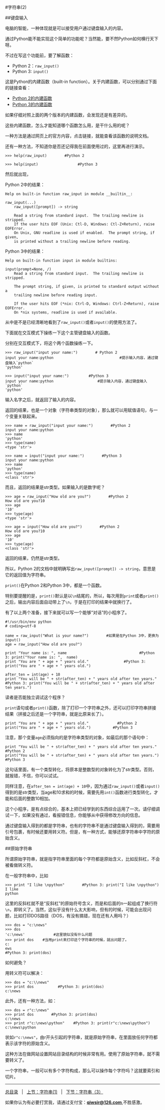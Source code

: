 #字符串(2)

##键盘输入

电脑的智能，一种体现就是可以接受用户通过键盘输入的内容。

通过Python能不能实现这个简单的功能呢？当然能，要不然Python如何横行天下呀。

不过在写这个功能前，要了解函数：

- Python 2：`raw_input()`
- Python 3: `input()`

这是Python的内建函数（built-in function）。关于内建函数，可以分别通过下面的链接查看：

- [Python 2的内建函数](https://docs.python.org/2/library/functions.html)
- [Python 3的内建函数](https://docs.python.org/3.5/library/functions.html)

如果仔细对照上面的两个版本的内建函数，会发现还是有差异的。

这些内建函数，怎么才能知道哪个函数怎么用，是干什么用的呢？

一种方法是通过网页上的官方内容，点击链接，就能查看该函数的说明文档。

还有一种方法，不知道你是否还记得我在前面使用过的，这里再进行演示。

    >>> help(raw_input)        #Python 2
	
    >>> help(input)                  #Python 3
    
然后就出现，

Python 2中的结果：

	Help on built-in function raw_input in module __builtin__:

    raw_input(...)
        raw_input([prompt]) -> string
    
        Read a string from standard input.  The trailing newline is stripped.
        If the user hits EOF (Unix: Ctl-D, Windows: Ctl-Z+Return), raise EOFError.
        On Unix, GNU readline is used if enabled.  The prompt string, if given,
        is printed without a trailing newline before reading.

Python 3中的结果：

    Help on built-in function input in module builtins:

    input(prompt=None, /)
        Read a string from standard input.  The trailing newline is stripped.
    
        The prompt string, if given, is printed to standard output without a
        trailing newline before reading input.
    
        If the user hits EOF (*nix: Ctrl-D, Windows: Ctrl-Z+Return), raise EOFError.
        On *nix systems, readline is used if available.
        
从中是不是已经清晰地看到了`raw_input()`或者`input()`的使用方法了。

下面就在交互模式下操练一下这个主管键盘输入的函数。
		
分别在交互模式下，将这个两个函数操练一下。

    >>> raw_input("input your name:")        # Python 2
    input your name:python                              #提示输入内容，通过键盘输入`python`
    'python'
    
    >>> input("input your name:")         #Python 3
    input your name:python                    #提示输入内容，通过键盘输入`python`
    'python'

输入名字之后，就返回了输入的内容。

返回的结果，也是一个对象（字符串类型的对象），那么就可以用赋值语句，与一个变量关联起来。

    >>> name = raw_input("input your name:")        #Python 2
    input your name:python
    >>> name
    'python'
    >>> type(name)
    <type 'str'>
    
    >>> name = input("input your name:")        #Python 3
    input your name:python
    >>> name
    'python'
    >>> type(name)
    <class 'str'>

而且，返回的结果是str类型。如果输入的是数字呢？

    >>> age = raw_input("How old are you?")        #Python 2
    How old are you?10
    >>> age
    '10'
    >>> type(age)
    <type 'str'>

    >>> age = input("How old are you?")        #Python 2
    How old are you?10
    >>> age
    '10'
    >>> type(age)
    <class 'str'>

返回的结果，仍然是str类型。

所以，Python 2的文档中就明确写出`raw_input([prompt]) -> string`，意思是它的返回值为字符串。

`print()`在Python 2和Python 3中，都是一个函数。

特别要提醒的是，`print()`默认是以`\n`结尾的，所以，每次用到`print`或者`print()`之后，输出内容后面自动带上了`\n`，于是在打印的结果中就换行了。

有了以上两个准备，接下来就可以写一个能够“对话”的小程序了。

    #!/usr/bin/env python
    # coding=utf-8

    name = raw_input("What is your name?")        #如果是在Python 3中，更换为input()
    age = raw_input("How old are you?")

    print "Your name is: ", name                                 #Python 3: print("Your name is: ",  name)
    print "You are " + age + " years old."                #Python 3: print("You are " + age + " years old.")

    after_ten = int(age) + 10
    print "You will be " + str(after_ten) + " years old after ten years." 
    #Python 3: print("You will be " + str(after_ten) + " years old after ten years.")
	
读者是否能独立调试这个程序？

`print`语句或者`print()`函数，除了打印一个字符串之外，还可以打印字符串拼接结果（拼接之后还是一个字符串，就是比原来长了）。

    print "You are " + age + " years old."             #Python 2
    print("You are " + age + " years old.")          #Python 3
	
注意，那个变量`age`必须指向的是字符串类型的对象，如最后的那个语句中：

    print "You will be " + str(after_ten) + " years old after ten years."          #Python 2
	print("You will be " + str(after_ten) + " years old after ten years.")        #Python 3
    
这句话里面，有一个类型转化，将原本是整数型的对象转化为了str类型。否则，就报错，不信，你可以试试。

同样注意，在`after_ten = int(age) + 10`中，因为通过`raw_input()`或者`input()`得到的是str类型，当age和10求和的时候，需要先用`int()`函数进行类型转化，才能和后面的整数10相加。

这个小程序，是有点综合的，基本上把已经学到的东西综合运用了一次。请仔细调试一下，如果没有通过，看报错信息，你能够从中获得修改方向的信息。

通过键盘输入得到的都是字符串，也有的字符串不是通过键盘输入得到的，需要用引号包裹，有时候还要用转义符。但是，有一种方式，能够还原字符串中字符的原始含义。

##原始字符串

所谓原始字符串，就是指字符串里面的每个字符都是原始含义，比如反斜杠，不会被看做转义符。

在一般字符串中，比如

    >>> print "I like \npython"        #Python 3: print("I like \npython")
    I like 
    python

这里的反斜杠就不是“反斜杠”的原始符号含义，而是和后面的n一起组成了换行符`\n`，即转义了。当然，这似乎没有什么太大影响，但有的时候，可能会出现问题，比如打印DOS路径（DOS，有没有搞错，现在还有人用吗？）

    >>> dos = "c:\news"
    >>> dos
    'c:\news'             #这里貌似没有什么问题
    >>> print dos    #当用print来打印这个字符串的时候，就出问题了。
    c:
    ews
    #Python 3: print(dos)
    
如何避免？

用转义符可以解决：

    >>> dos = "c:\\news"
    >>> print dos           #Python 3: print(dos)
    c:\news

此外，还有一种方法，如：

    >>> dos = r"c:\news"
    >>> print dos        #Python 3: print(dos)
    c:\news
    >>> print r"c:\news\python"    #Python 3: print(r"c:\news\python")
    c:\news\python

状如`r"c:\news"`，由r开头引起的字符串，就是原始字符串，在里面放任何字符都表示该字符的原始含义。

这种方法在做网站设置网站目录结构的时候非常有用。使用了原始字符串，就不需要转义了。

一个字符串，一般可以有多个字符构成，那么可以操作每个字符吗？这就要索引和切片。

------

[总目录](./index.md)&nbsp;&nbsp;&nbsp;|&nbsp;&nbsp;&nbsp;[上节：字符串(1)](./106.md)&nbsp;&nbsp;&nbsp;|&nbsp;&nbsp;&nbsp;[下节：字符串（3）](./108.md)

如果你认为有必要打赏我，请通过支付宝：**qiwsir@126.com**,不胜感激。

